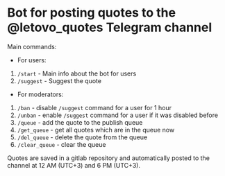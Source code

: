 # Bot for posting quotes to the @letovo_quotes Telegram channel

Main commands:
* For users:
1. `/start` - Main info about the bot for users
2. `/suggest` - Suggest the quote
* For moderators:
1. `/ban` - disable `/suggest` command for a user for 1 hour
2. `/unban` - enable `/suggest` command for a user if it was disabled before
3. `/queue` - add the quote to the publish queue
4. `/get_queue` - get all quotes which are in the queue now
5. `/del_queue` - delete the quote from the queue
6. `/clear_queue` - clear the queue

Quotes are saved in a gitlab repository and automatically posted to the channel at 12 AM (UTC+3) and 6 PM (UTC+3).
